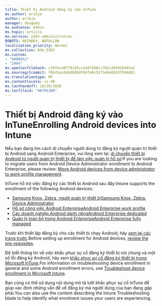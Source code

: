 ```yaml
---
title: Thiết bị Android đăng ký vào InTune
ms.author: erikje
author: erikje
manager: dougeby
ms.audience: Admin
ms.topic: article
ms.service: o365-administration
ROBOTS: NOINDEX, NOFOLLOW
localization_priority: Normal
ms.collection: Adm_O365
ms.custom:
- "9000652"
- "2494"
ms.openlocfilehash: c39fec48f791d5cc4a97688cc7b5cd93010403a2
ms.sourcegitcommit: f8b41ecda6db0b8f64fe0c51f1e8e6619f504d61
ms.translationtype: MT
ms.contentlocale: vi-VN
ms.lasthandoff: 10/28/2020
ms.locfileid: "48791280"
---
```

# <a name="enrolling-android-devices-into-intune"></a><span data-ttu-id="1ff55-102">Thiết bị Android đăng ký vào InTune</span><span class="sxs-lookup"><span data-stu-id="1ff55-102">Enrolling Android devices into Intune</span></span>

<span data-ttu-id="1ff55-103">Nếu bạn đang tìm cách di chuyển người dùng từ đăng ký người quản trị thiết bị Android sang Android Enterprise, vui lòng xem lại: [di chuyển thiết bị Android từ người quản trị thiết bị để làm việc quản lý hồ sơ](https://docs.microsoft.com/mem/intune/enrollment/android-move-device-admin-work-profile).</span><span class="sxs-lookup"><span data-stu-id="1ff55-103">If you are looking to migrate users from Android Device Administrator enrollment to Android Enterprise, please review: [Move Android devices from device administrator to work profile management](https://docs.microsoft.com/mem/intune/enrollment/android-move-device-admin-work-profile).</span></span>

<span data-ttu-id="1ff55-104">InTune hỗ trợ việc đăng ký các thiết bị Android sau đây:</span><span class="sxs-lookup"><span data-stu-id="1ff55-104">Intune supports the enrollment of the following Android devices:</span></span>  

- [<span data-ttu-id="1ff55-105">Samsung Knox, Zebra, người quản trị thiết bị</span><span class="sxs-lookup"><span data-stu-id="1ff55-105">Samsung Knox, Zebra, Device Administrator</span></span>](https://docs.microsoft.com/mem/intune/enrollment/android-enroll-device-administrator)
- [<span data-ttu-id="1ff55-106">Hồ sơ công việc Android Enterprise</span><span class="sxs-lookup"><span data-stu-id="1ff55-106">Android Enterprise work profile</span></span>](https://docs.microsoft.com/mem/intune/enrollment/android-enterprise-overview)
- [<span data-ttu-id="1ff55-107">Các doanh nghiệp Android dành riêng</span><span class="sxs-lookup"><span data-stu-id="1ff55-107">Android Enterprise dedicated</span></span>](https://docs.microsoft.com/mem/intune/enrollment/android-dedicated-devices-fully-managed-enroll)
- [<span data-ttu-id="1ff55-108">Quản lý toàn bộ trong Android Enterprise</span><span class="sxs-lookup"><span data-stu-id="1ff55-108">Android Enterprise fully managed</span></span>](https://docs.microsoft.com/mem/intune/enrollment/android-fully-managed-enroll)

<span data-ttu-id="1ff55-109">Trước khi thiết lập đăng ký cho các thiết bị chạy Android, hãy [xem lại các trang trước](https://docs.microsoft.com/intune/enrollment/android-enroll).</span><span class="sxs-lookup"><span data-stu-id="1ff55-109">Before setting up enrollment for Android devices, [review the pre-requisites](https://docs.microsoft.com/intune/enrollment/android-enroll).</span></span>  

<span data-ttu-id="1ff55-110">Để biết thông tin về việc khắc phục sự cố đăng ký thiết bị nói chung và một số lỗi đăng ký Android, hãy xem [khắc phục sự cố đăng ký thiết bị trong Microsoft InTune](https://docs.microsoft.com/mem/intune/enrollment/troubleshoot-android-enrollment).</span><span class="sxs-lookup"><span data-stu-id="1ff55-110">For information on troubleshooting device enrollment in general and some Android enrollment errors, see [Troubleshoot device enrollment in Microsoft Intune](https://docs.microsoft.com/mem/intune/enrollment/troubleshoot-android-enrollment).</span></span>

<span data-ttu-id="1ff55-111">Bạn cũng có thể sử dụng nội dung mô tả lưỡi khắc phục sự cố InTune để giúp xác định những vấn đề về đăng ký mà người dùng của bạn đang gặp phải.</span><span class="sxs-lookup"><span data-stu-id="1ff55-111">You can also use the content describing the Intune Troubleshooting blade to help identify what enrolment issues your users are experiencing.</span></span>
